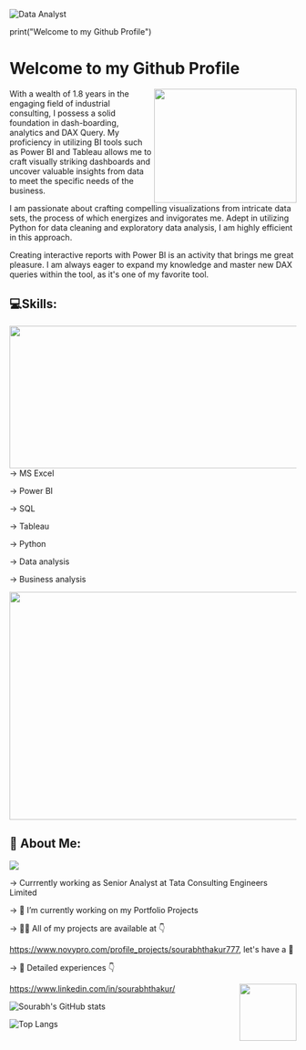 ![Data Analyst](https://user-images.githubusercontent.com/113992933/226823211-f9b92066-db44-4410-98fd-7a39a2b1c141.png)


print("Welcome to my Github Profile")
# Welcome to my Github Profile

<img align="right" width="250" height="200" src="https://gifdb.com/images/file/welcome-greeting-1y2timm763pcwtl2.gif">
With a wealth of 1.8 years in the engaging field of industrial consulting, I possess a solid foundation in dash-boarding, analytics and DAX Query. My proficiency in  utilizing BI tools such as Power BI and Tableau allows me to craft visually striking dashboards and uncover valuable insights from data to meet the specific needs of the business.

I am passionate about crafting compelling visualizations from intricate data sets, the process of which energizes and invigorates me. Adept in utilizing Python for data cleaning and exploratory data analysis, I am highly efficient in this approach.

Creating interactive reports with Power BI is an activity that brings me great pleasure. I am always eager to expand my knowledge and master new DAX queries within the tool, as it's one of my favorite tool.

## 💻Skills:
<img align="right" width="700" height="250" src="https://cdn-images-1.medium.com/max/800/1*jWt7QPw7x86-BmiDMm3l_w.png">
     
→ MS Excel

→ Power BI

→ SQL

→ Tableau

→ Python

→ Data analysis

→ Business analysis

<p align="center">
  <img width="580" height="400" src="https://user-images.githubusercontent.com/113992933/226905601-f534bb6a-9b0e-4b4b-beb2-85f2cbe9d41a.png">
</p>

## 💫 About Me:
![](https://komarev.com/ghpvc/?username=your-github-sourabhthakur777)

→ Currrently working as Senior Analyst at Tata Consulting Engineers Limited

→ 🔭 I’m currently working on my Portfolio Projects

→ 👨‍💻 All of my projects are available at 👇

   https://www.novypro.com/profile_projects/sourabhthakur777, let's have a 👀

→ 📄 Detailed experiences 👇

https://www.linkedin.com/in/sourabhthakur/ <img align="right" width="100" height="100" src="https://user-images.githubusercontent.com/113992933/226828115-cd986ba1-43e1-4af5-9ddd-4ee077a95556.png">


![Sourabh's GitHub stats](https://github-readme-stats.vercel.app/api?username=sourabhthakur777&theme=maroongold&show_icons=true)

![Top Langs](https://github-readme-stats.vercel.app/api/top-langs/?username=sourabhthakur777&theme=maroongold&show_icons=true)
